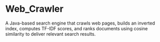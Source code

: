 # Web_Crawler
A Java-based search engine that crawls web pages, builds an inverted index, computes TF-IDF scores, and ranks documents using cosine similarity to deliver relevant search results.
